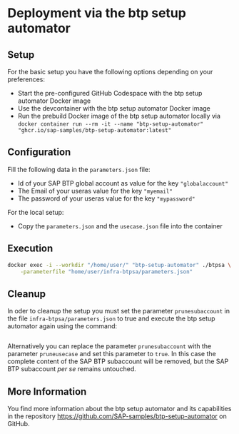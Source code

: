 # Deployment via the btp setup automator

## Setup

For the basic setup you have the following options depending on your preferences:

- Start the pre-configured GitHub Codespace with the btp setup automator Docker image
- Use the devcontainer with the btp setup automator Docker image
- Run the prebuild Docker image of the  btp setup automator locally via `docker container run --rm -it --name "btp-setup-automator" "ghcr.io/sap-samples/btp-setup-automator:latest"`

## Configuration

Fill the following data in the `parameters.json` file:

- Id of your SAP BTP global account as value for the key `"globalaccount"`
- The Email of your useras value for the key `"myemail"`
- The password of your useras value for the key `"mypassword"`

For the local setup:

- Copy the `parameters.json` and the `usecase.json` file into the container

## Execution

```bash
docker exec -i --workdir "/home/user/" "btp-setup-automator" ./btpsa \
    -parameterfile "home/user/infra-btpsa/parameters.json" 
```

## Cleanup

In oder to cleanup the setup you must set the parameter `prunesubaccount` in the file `infra-btpsa/parameters.json` to true and execute the btp setup automator again using the command:

```bash
```

Alternatively you can replace the parameter `prunesubaccount` with the parameter `pruneusecase` and set this parameter to `true`. In this case the complete content of the SAP BTP subaccount will be removed, but the SAP BTP subaccount *per se* remains untouched.

## More Information

You find more information about the btp setup automator and its capabilities in the repository <https://github.com/SAP-samples/btp-setup-automator> on GitHub.
